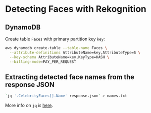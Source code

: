 # Detecting Faces with Rekognition

## DynamoDB

Create table `Faces` with primary partition key `key`:

```sh
aws dynamodb create-table --table-name Faces \
  --attribute-definitions AttributeName=key,AttributeType=S \
  --key-schema AttributeName=key,KeyType=HASH \
  --billing-mode=PAY_PER_REQUEST
```

## Extracting detected face names from the response JSON

```sh
`jq '.CelebrityFaces[].Name' response.json` > names.txt
```

More info on `jq` is [here](https://stedolan.github.io/jq/).
